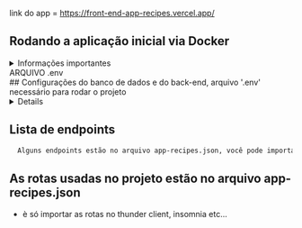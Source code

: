 link do app = https://front-end-app-recipes.vercel.app/

## Rodando a aplicação inicial via Docker

<details>
  <summary>Informações importantes</summary>

- Rode esse comando para baixar a imagem do mongoDB, e já criar os containers do banco de dados, do back-end e do front-end, conectar os containers e iniciar a aplicação num passe de mágica => npm run create-population-db

- Você precisa ter o docker & docker-compose instalado na sua máquina.
- OBS: No arquivo .env do back-end esta o email e senha para logar no admin do site, você pode alterar se quiser.
- OBS: Os outros usuários que se cadastrarem no site não terão acesso ao admin e 
algumas funcionalidades do site, como a criação de novos produtos, por exemplo, serão apenas usuários clientes.

</details>
<summary>ARQUIVO .env</summary>
## Configurações do banco de dados e do back-end, arquivo '.env' necessário para rodar o projeto
<details>

- Url do banco de dados, se quiser usar o banco de dados local, basta alterar a url para => mongodb://localhost:27017/recipes-app
  
- ou usar seu cluster = MONGO_DB_URL="mongodb+srv://"nome-aqui":"sua-senha-aqui"@cluster0.vu5bq4e.mongodb.net/"
  
- ADMIN_EMAIL="email-que-será-o-admin"
- ADMIN_PASSWORD="senha-que-será-o-admin"
- JWT_SECRET="palavra-secreta-para-geração-do-token-de-autenticação"
- PORT=3001
- MONGO_DB_URL="mongodb://localhost:27017/recipes-app" OU "mongodb+srv://"nome-aqui":"sua-senha-aqui"@cluster0..."
</details>

## Lista de endpoints
```bash
  Alguns endpoints estão no arquivo app-recipes.json, você pode importar esse arquivo no insomnia ou postman ou thunder-client, para testar os endpoints.
```
## As rotas usadas no projeto estão no arquivo app-recipes.json
- è só importar as rotas no thunder client, insomnia etc...
